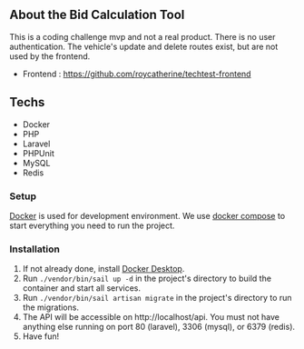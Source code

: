 ## About the Bid Calculation Tool

This is a coding challenge mvp and not a real product.
There is no user authentication. The vehicle's update and delete routes exist, but are not used by the frontend.

* Frontend : https://github.com/roycatherine/techtest-frontend

## Techs

* Docker
* PHP
* Laravel
* PHPUnit
* MySQL
* Redis

### Setup

[Docker](https://docs.docker.com/) is used for development environment. We use
[docker compose](https://docs.docker.com/compose/) to start everything you need to run the project.

### Installation

1. If not already done, install [Docker Desktop](https://www.docker.com/products/docker-desktop).
2. Run `./vendor/bin/sail up -d` in the project's directory to build the container and start all services.
3. Run `./vendor/bin/sail artisan migrate` in the project's directory to run the migrations.
4. The API will be accessible on http://localhost/api. You must not have anything else running on port 80 (laravel), 3306 (mysql), or 6379 (redis).
5. Have fun!
